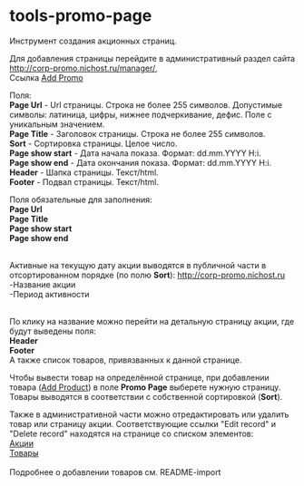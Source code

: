 # tools-promo-page

Инструмент создания акционных страниц.

Для добавления страницы перейдите в административный раздел сайта <a href="http://corp-promo.nichost.ru/manager/">http://corp-promo.nichost.ru/manager/</a>,<br>
Ссылка <a href="http://tools-promo-page/manager/promo/add">Add Promo</a>

Поля:<br>
<b>Page Url</b> - Url страницы. Строка не более 255 символов. Допустимые символы: латиница, цифры, нижнее подчеркивание, дефис. Поле с уникальным значением.<br>
<b>Page Title</b> - Заголовок страницы. Строка не более 255 символов.<br>
<b>Sort</b> - Сортировка страницы. Целое число.<br>
<b>Page show start</b> - Дата начала показа. Формат: dd.mm.YYYY H:i.<br>
<b>Page show end</b> - Дата окончания показа. Формат: dd.mm.YYYY H:i.<br>
<b>Header</b> - Шапка страницы. Текст/html.<br>
<b>Footer</b> - Подвал страницы. Текст/html.<br>

Поля обязательные для заполнения:<br>
<b>Page Url</b><br>
<b>Page Title</b><br>
<b>Page show start</b><br>
<b>Page show end</b><br>
<br>

Активные на текущую дату акции выводятся в публичной части в отсортированном порядке (по полю <b>Sort</b>): 
<a href="http://corp-promo.nichost.ru">http://corp-promo.nichost.ru</a><br>
-Название акции<br>
-Период активности<br>
<br>

По клику на название можно перейти на детальную страницу акции, где будут выведены поля:<br>
<b>Header</b><br>
<b>Footer</b><br>
А также список товаров, привязванных к данной странице.<br>

Чтобы вывести товар на определённой странице, при добавлении товара (<a href="http://corp-promo.nichost.ru/manager/product/add">Add Product</a>) в поле <b>Promo Page</b>
выберете нужную страницу. Товары выводятся в соответствии с собственной сортировкой (<b>Sort</b>).
<br>

Также в административной части можно отредактировать или удалить товар или страницу акции. 
Соответствующие ссылки "Edit record" и "Delete record" находятся на странице со списком элементов:<br>
<a href="http://corp-promo.nichost.ru/manager/">Акции</a><br>
<a href="http://corp-promo.nichost.ru/manager/products">Товары</a>
<br>
<br>
Подробнее о добавлении товаров см. README-import
